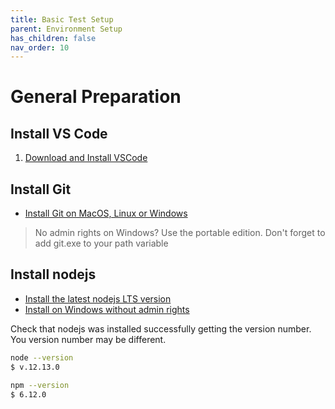 ```yaml
---
title: Basic Test Setup
parent: Environment Setup
has_children: false
nav_order: 10
---
```


# General Preparation

## Install VS Code

1. [Download and Install VSCode](https://code.visualstudio.com/docs?dv=win)

## Install Git

* [Install Git on MacOS, Linux or Windows](https://www.linode.com/docs/development/version-control/how-to-install-git-on-linux-mac-and-windows/)

> No admin rights on Windows? Use the portable edition.
> Don't forget to add git.exe to your path variable

## Install nodejs

* [Install the latest nodejs LTS version](https://nodejs.org/en/download/)
* [Install on Windows without admin rights](https://medium.com/@github.gkarthiks/how-to-install-nodejs-and-npm-in-non-admin-access-windows-machines-102fd461b54c)

Check that nodejs was installed successfully getting the version number.
You version number may be different.

```bash
node --version
$ v.12.13.0

npm --version
$ 6.12.0    
```